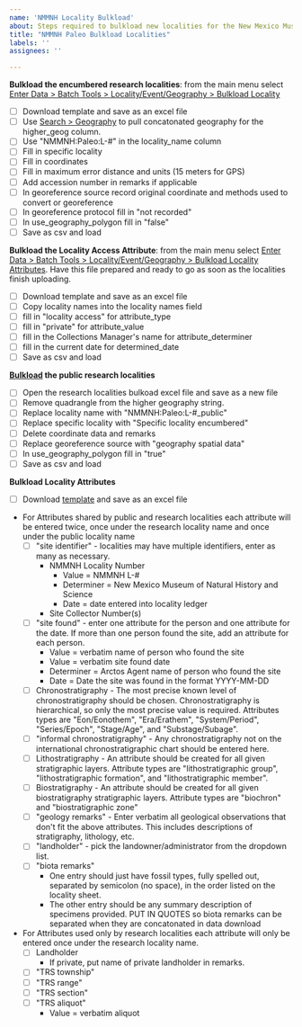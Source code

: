 ```yaml
---
name: 'NMMNH Locality Bulkload'
about: Steps required to bulkload new localities for the New Mexico Museum of Natural History and Science Paleontology Collection. Best used for a sequential group of localities with similar data.
title: "NMMNH Paleo Bulkload Localities"
labels: ''
assignees: ''

---
```


**Bulkload the encumbered research localities**: from the main menu select [Enter Data > Batch Tools > Locality/Event/Geography > Bulkload Locality](https://arctos.database.museum/tools/bulkloadLocality.cfm)
   - [ ] Download template and save as an excel file
   - [ ] Use [Search > Geography](https://arctos.database.museum/place.cfm?sch=geog) to pull concatonated geography for the higher_geog column.
   - [ ] Use "NMMNH:Paleo:L-#" in the locality_name column
   - [ ] Fill in specific locality
   - [ ] Fill in coordinates
   - [ ] Fill in maximum error distance and units (15 meters for GPS)
   - [ ] Add accession number in remarks if applicable
   - [ ] In georeference source record original coordinate and methods used to convert or georeference
   - [ ] In georeference protocol fill in "not recorded"
   - [ ] In use_geography_polygon fill in "false"
   - [ ] Save as csv and load

**Bulkload the Locality Access Attribute**: from the main menu select [Enter Data > Batch Tools > Locality/Event/Geography > Bulkload Locality Attributes](https://arctos.database.museum/tools/bulkloadLocalityAttributes.cfm). Have this file prepared and ready to go as soon as the localities finish uploading.
   - [ ] Download template and save as an excel file
   - [ ] Copy locality names into the locality names field
   - [ ] fill in "locality access" for attribute_type
   - [ ] fill in "private" for attribute_value
   - [ ] fill in the Collections Manager's name for attribute_determiner
   - [ ] fill in the current date for determined_date
   - [ ] Save as csv and load

**[Bulkload](https://arctos.database.museum/tools/bulkloadLocality.cfm?action=ld) the public research localities**
   - [ ] Open the research localities bulkoad excel file and save as a new file
   - [ ] Remove quadrangle from the higher geography string.
   - [ ] Replace locality name with "NMMNH:Paleo:L-#_public"
   - [ ] Replace specific locality with "Specific locality encumbered"
   - [ ] Delete coordinate data and remarks
   - [ ] Replace georeference source with "geography spatial data"
   - [ ] In use_geography_polygon fill in "true"
   - [ ] Save as csv and load

**Bulkload Locality Attributes**
   - [ ] Download [template](https://arctos.database.museum/tools/bulkloadLocalityAttributes.cfm?action=ld) and save as an excel file
   - For Attributes shared by public and research localities each attribute will be entered twice, once under the research locality name and once under the public locality name
     - [ ] "site identifier" - localities may have multiple identifiers, enter as many as necessary.
        - NMMNH Locality Number
          - Value = NMMNH L-#
          - Determiner = New Mexico Museum of Natural History and Science
          - Date = date entered into locality ledger
        - Site Collector Number(s)
     - [ ] "site found" - enter one attribute for the person and one attribute for the date. If more than one person found the site, add an attribute for each person. 
        - Value = verbatim name of person who found the site
        - Value = verbatim site found date
        - Determiner = Arctos Agent name of person who found the site
        - Date = Date the site was found in the format YYYY-MM-DD 
     - [ ] Chronostratigraphy - The most precise known level of chronostratigraphy should be chosen. Chronostratigraphy is hierarchical, so only the most precise value is required. Attributes types are "Eon/Eonothem", "Era/Erathem", "System/Period", "Series/Epoch", "Stage/Age", and "Substage/Subage".
     - [ ] "informal chronostratigraphy" - Any chronostratigraphy not on the international chronostratigraphic chart should be entered here. 
     - [ ] Lithostratigraphy - An attribute should be created for all given stratigraphic layers. Attribute types are "lithostratigraphic group", "lithostratigraphic formation", and "lithostratigraphic member".
     - [ ] Biostratigraphy - An attribute should be created for all given biostratigraphy stratigraphic layers. Attribute types are "biochron" and "biostratigraphic zone"
     - [ ] "geology remarks" - Enter verbatim all geological observations that don't fit the above attributes. This includes descriptions of stratigraphy, lithology, etc.
     - [ ] "landholder" - pick the landowner/administrator from the dropdown list.
     - [ ] "biota remarks"
       - One entry should just have fossil types, fully spelled out, separated by semicolon (no space), in the order listed on the locality sheet.
       - The other entry should be any summary description of specimens provided. PUT IN QUOTES so biota remarks can be separated when they are concatonated in data download
   - For Attributes used only by research localities each attribute will only be entered once under the research locality name.
     - [ ] Landholder
       - If private, put name of private landholder in remarks.
     - [ ] "TRS township"
     - [ ] "TRS range"
     - [ ] "TRS section"
     - [ ] "TRS aliquot"
       - Value = verbatim aliquot

